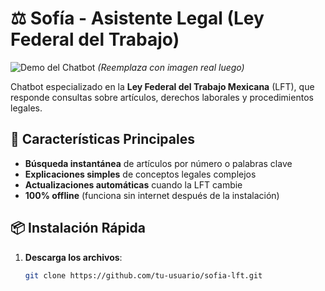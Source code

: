 # ⚖️ Sofía - Asistente Legal (Ley Federal del Trabajo)

![Demo del Chatbot](https://i.imgur.com/ejemplo.png) *(Reemplaza con imagen real luego)*

Chatbot especializado en la **Ley Federal del Trabajo Mexicana** (LFT), que responde consultas sobre artículos, derechos laborales y procedimientos legales.

## 🚀 Características Principales
- **Búsqueda instantánea** de artículos por número o palabras clave
- **Explicaciones simples** de conceptos legales complejos
- **Actualizaciones automáticas** cuando la LFT cambie
- **100% offline** (funciona sin internet después de la instalación)

## 📦 Instalación Rápida
1. **Descarga los archivos**:
   ```bash
   git clone https://github.com/tu-usuario/sofia-lft.git
